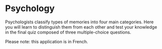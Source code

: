 # Psychology
Psychologists classify types of memories into four main categories. Here you will learn to distinguish them from each other and test your knowledge in the final quiz composed of three multiple-choice questions. 

Please note: this application is in French.

